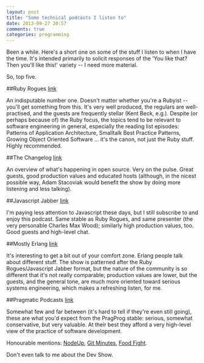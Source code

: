 ```yaml
---
layout: post
title: "Some technical podcasts I listen to"
date: 2013-09-27 20:57
comments: true
categories: programming
---
```

Been a while. Here's a short one on some of the stuff I listen to when
I have the time. It's intended primarily to solicit responses of the
'You like that? Then you'll like this!' variety -- I need more
material.

So, top five.

##Ruby Rogues
[link](http://rubyrogues.com)

An indisputable number one. Doesn't matter whether you're a Rubyist --
you'll get something from this. It's very well produced, the regulars
are well-practised, and the guests are frequently stellar (Kent Beck,
e.g.). Despite (or perhaps because of) the Ruby focus, the topics tend
to be relevant to software engineering in general, especially the reading list
episodes: Patterns of Application Architecture, Smalltalk Best
Practice Patterns, Growing Object Oriented Software ... it's the
canon, not just the Ruby stuff. Highly recommended.

##The Changelog
[link](http://thechangelog.com)

An overview of what's happening in open source. Very on the
pulse. Great guests, good production values and educated hosts
(although, in the nicest possible way, Adam Stacoviak would benefit
the show by doing more listening and less talking).

##Javascript Jabber
[link](http://javascriptjabber.com)

I'm paying less attention to Javascript these days, but I still
subscribe to and enjoy this podcast. Same stable as Ruby Rogues, and
same presenter (the very personable Charles Max Wood); similarly high
production values, too. Good guests and high-level chat.

##Mostly Erlang
[link](http://mostlyerlang.com)

It's interesting to get a bit out of your comfort zone. Erlang people
talk about different stuff. The show is patterned after the Ruby
Rogues/Javascript Jabber format, but the nature of the community is so
different that it's not really comparable; production values are
lower, but the guests, and the general tone, are much more oriented
toward serious systems engineering, which makes a refreshing listen,
for me.

##Pragmatic Podcasts
[link](http://pragprog.com/podcasts)

Somewhat few and far between (it's hard to tell if they're even still
going), these are what you'd expect from the PragProg stable: serious,
somewhat conservative, but very valuable. At their best they afford a
very high-level view of the practice of software development.

Honourable mentions: [NodeUp](http://nodeup.com), [Git Minutes](http://episodes.gitminutes.com), [Food Fight](http://foodfightshow.org).

Don't even talk to me about the Dev Show.
